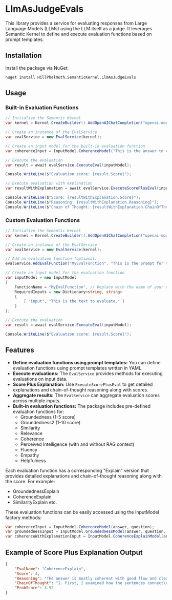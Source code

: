 # LlmAsJudgeEvals

This library provides a service for evaluating responses from Large Language Models (LLMs) using the LLM itself as a judge. It leverages Semantic Kernel to define and execute evaluation functions based on prompt templates.

## Installation

Install the package via NuGet:

```
nuget install HillPhelmuth.SemanticKernel.LlmAsJudgeEvals
```

## Usage

### Built-in Evaluation Functions

```csharp
// Initialize the Semantic Kernel
var kernel = Kernel.CreateBuilder().AddOpenAIChatCompletion("openai-model-name", "openai-apiKey").Build();

// Create an instance of the EvalService
var evalService = new EvalService(kernel);

// Create an input model for the built-in evaluation function
var coherenceInput = InputModel.CoherenceModel("This is the answer to evaluate.", "This is the question or prompt that generated the answer");

// Execute the evaluation
var result = await evalService.ExecuteEval(inputModel);

Console.WriteLine($"Evaluation score: {result.Score}");

// Execute evaluation with explanation
var resultWithExplanation = await evalService.ExecuteScorePlusEval(inputModel);

Console.WriteLine($"Score: {resultWithExplanation.Score}");
Console.WriteLine($"Reasoning: {resultWithExplanation.Reasoning}");
Console.WriteLine($"Chain of Thought: {resultWithExplanation.ChainOfThought}");
```

### Custom Evaluation Functions

```csharp
// Initialize the Semantic Kernel
var kernel = Kernel.CreateBuilder().AddOpenAIChatCompletion("openai-model-name", "openai-apiKey").Build();

// Create an instance of the EvalService
var evalService = new EvalService(kernel);

// Add an evaluation function (optional)
evalService.AddEvalFunction("MyEvalFunction", "This is the prompt for my evaluation function.", new PromptExecutionSettings());

// Create an input model for the evaluation function
var inputModel = new InputModel
{
    FunctionName = "MyEvalFunction", // Replace with the name of your evaluation function
    RequiredInputs = new Dictionary<string, string>
    {
        { "input", "This is the text to evaluate." }
    }
};

// Execute the evaluation
var result = await evalService.ExecuteEval(inputModel);

Console.WriteLine($"Evaluation score: {result.Score}");
```

## Features

* **Define evaluation functions using prompt templates:**  You can define evaluation functions using prompt templates written in YAML. 
* **Execute evaluations:** The `EvalService` provides methods for executing evaluations on input data.
* **Score Plus Explanation:** Use `ExecuteScorePlusEval` to get detailed explanations and chain-of-thought reasoning along with scores.
* **Aggregate results:**  The `EvalService` can aggregate evaluation scores across multiple inputs.
* **Built-in evaluation functions:** The package includes pre-defined evaluation functions for:
  - Groundedness (1-5 score)
  - Groundedness2 (1-10 score)
  - Similarity
  - Relevance
  - Coherence
  - Perceived Intelligence (with and without RAG context)
  - Fluency
  - Empathy
  - Helpfulness

Each evaluation function has a corresponding "Explain" version that provides detailed explanations and chain-of-thought reasoning along with the score. For example:
- GroundednessExplain
- CoherenceExplain
- SimilarityExplain
etc.

These evaluation functions can be easily accessed using the InputModel factory methods:
```csharp
var coherenceInput = InputModel.CoherenceModel(answer, question);
var groundednessInput = InputModel.GroundednessModel(answer, question, context);
var coherenceWithExplanationInput = InputModel.CoherenceExplainModel(answer, question);
```

## Example of Score Plus Explanation Output

```json
{
    "EvalName": "CoherenceExplain",
    "Score": 4,
    "Reasoning": "The answer is mostly coherent with good flow and clear organization. It addresses the question directly and maintains logical connections between ideas.",
    "ChainOfThought": "1. First, I examined how the sentences connect\n2. Checked if ideas flow naturally\n3. Verified if the response stays focused on the question\n4. Assessed overall clarity and organization\n5. Considered natural language use",
    "ProbScore": 3.92
}
```



